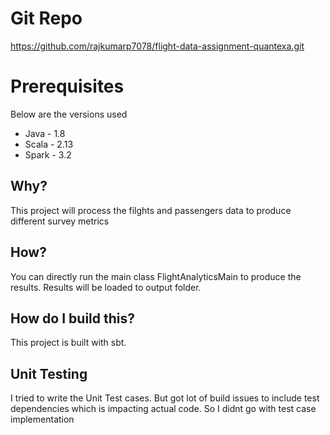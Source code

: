 
# Git Repo

https://github.com/rajkumarp7078/flight-data-assignment-quantexa.git

# Prerequisites

Below are the versions used
* Java - 1.8
* Scala - 2.13
* Spark - 3.2

## Why?

This project will process the filghts and passengers data to produce different survey metrics

## How?

You can directly run the main class FlightAnalyticsMain to produce the results. Results will be loaded to output folder.

## How do I build this?

This project is built with sbt.

## Unit Testing

I tried to write the Unit Test cases. But got lot of build issues to include test dependencies which is impacting actual code.
So I didnt go with test case implementation
